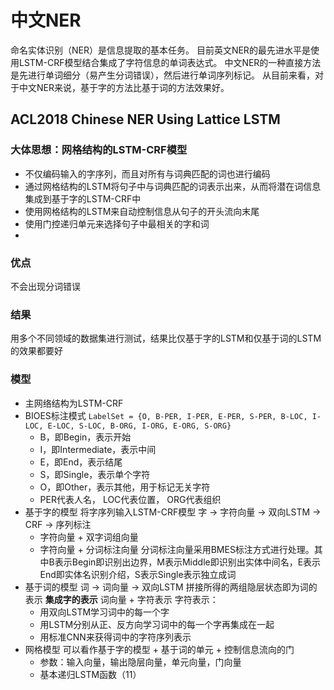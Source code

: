 # 中文NER
命名实体识别（NER）是信息提取的基本任务。
目前英文NER的最先进水平是使用LSTM-CRF模型结合集成了字符信息的单词表达式。
中文NER的一种直接方法是先进行单词细分（易产生分词错误），然后进行单词序列标记。
从目前来看，对于中文NER来说，基于字的方法比基于词的方法效果好。

## ACL2018 Chinese NER Using Lattice LSTM

### 大体思想：网格结构的LSTM-CRF模型
+ 不仅编码输入的字序列，而且对所有与词典匹配的词也进行编码
+ 通过网格结构的LSTM将句子中与词典匹配的词表示出来，从而将潜在词信息集成到基于字的LSTM-CRF中
+ 使用网格结构的LSTM来自动控制信息从句子的开头流向末尾
+ 使用门控递归单元来选择句子中最相关的字和词
+ 
### 优点
不会出现分词错误

### 结果
用多个不同领域的数据集进行测试，结果比仅基于字的LSTM和仅基于词的LSTM的效果都要好

### 模型
+ 主网络结构为LSTM-CRF
+ BIOES标注模式
  `LabelSet = {O, B-PER, I-PER, E-PER, S-PER, B-LOC, I-LOC, E-LOC, S-LOC, B-ORG, I-ORG, E-ORG, S-ORG}`
  + B，即Begin，表示开始
  + I，即Intermediate，表示中间
  + E，即End，表示结尾
  + S，即Single，表示单个字符
  + O，即Other，表示其他，用于标记无关字符
  + PER代表人名， LOC代表位置， ORG代表组织
+ 基于字的模型
  将字序列输入LSTM-CRF模型
  字 -> 字符向量 -> 双向LSTM -> CRF -> 序列标注
  + 字符向量 + 双字词组向量
  + 字符向量 + 分词标注向量
  分词标注向量采用BMES标注方式进行处理。其中B表示Begin即识别出边界，M表示Middle即识别出实体中间名，E表示End即实体名识别介绍，S表示Single表示独立成词
+ 基于词的模型
  词 -> 词向量 -> 双向LSTM
  拼接所得的两组隐层状态即为词的表示
  **集成字的表示**
  词向量 + 字符表示
  字符表示：
  + 用双向LSTM学习词中的每一个字
  + 用LSTM分别从正、反方向学习词中的每一个字再集成在一起
  + 用标准CNN来获得词中的字符序列表示
+ 网格模型
  可以看作基于字的模型 + 基于词的单元 + 控制信息流向的门
  + 参数：输入向量，输出隐层向量，单元向量，门向量
  + 基本递归LSTM函数（11）
